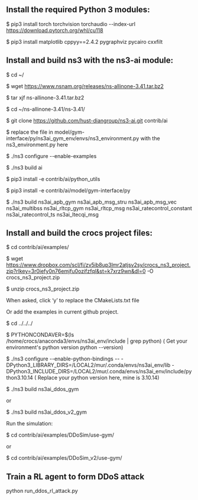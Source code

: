 ## Install the required Python 3 modules:

$ pip3 install torch torchvision torchaudio --index-url https://download.pytorch.org/whl/cu118

$ pip3 install matplotlib cppyy==2.4.2 pygraphviz pycairo cxxfilt

##	Install and build ns3 with the ns3-ai module:

$ cd ~/

$ wget https://www.nsnam.org/releases/ns-allinone-3.41.tar.bz2

$ tar xjf ns-allinone-3.41.tar.bz2

$ cd ~/ns-allinone-3.41/ns-3.41/

$ git clone https://github.com/hust-diangroup/ns3-ai.git contrib/ai

$  replace the file in model/gym-interface/py/ns3ai_gym_env/envs/ns3_environment.py with the ns3_environment.py here

$ ./ns3 configure --enable-examples

$ ./ns3 build ai

$ pip3 install -e contrib/ai/python_utils

$ pip3 install -e contrib/ai/model/gym-interface/py

$ ./ns3 build ns3ai_apb_gym ns3ai_apb_msg_stru ns3ai_apb_msg_vec ns3ai_multibss ns3ai_rltcp_gym ns3ai_rltcp_msg ns3ai_ratecontrol_constant ns3ai_ratecontrol_ts ns3ai_ltecqi_msg

##	Install and build the crocs project files:

$ cd contrib/ai/examples/

$ wget https://www.dropbox.com/scl/fi/zv5ib8up3lmr2atjsv2sy/crocs_ns3_project.zip?rlkey=3r0iefy0n76emjfu0ozifzfql&st=k7xrz9wn&dl=0 -O crocs_ns3_project.zip


$ unzip crocs_ns3_project.zip

 When asked, click ‘y’ to replace the CMakeLists.txt file

 Or add the examples in current github project.

$ cd ../../../

$ PYTHONCONDAVER=$(ls /home/crocs/anaconda3/envs/ns3ai_env/include | grep python)  ( Get your environment's python version python --version)

$ ./ns3 configure --enable-python-bindings -- -DPython3_LIBRARY_DIRS=/LOCAL2/mur/.conda/envs/ns3ai_env/lib -DPython3_INCLUDE_DIRS=/LOCAL2/mur/.conda/envs/ns3ai_env/include/python3.10.14 ( Replace your python version here, mine is 3.10.14)


$ ./ns3 build ns3ai_ddos_gym

or

$ ./ns3 build ns3ai_ddos_v2_gym

Run the simulation:

$ cd contrib/ai/examples/DDoSim/use-gym/

or

$ cd contrib/ai/examples/DDoSim_v2/use-gym/

## Train a RL agent to form DDoS attack

python run_ddos_rl_attack.py




